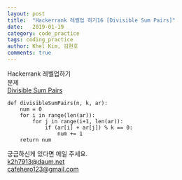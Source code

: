 ```yaml
---
layout: post
title:  "Hackerrank 레벨업 하기16 [Divisible Sum Pairs]"
date:   2019-01-19
category: code_practice
tags: coding_practice
author: Khel Kim, 김현호
comments: true
---
```


Hackerrank 레벨업하기  
문제  
[Divisible Sum Pairs](https://www.hackerrank.com/challenges/divisible-sum-pairs/problem)

~~~
def divisibleSumPairs(n, k, ar):
    num = 0
    for i in range(len(ar)):
        for j in range(i+1, len(ar)):
            if (ar[i] + ar[j]) % k == 0:
                num += 1
    return num
~~~

궁금하신게 있다면 메일 주세요.  
k2h7913@daum.net  
cafehero123@gmail.com
